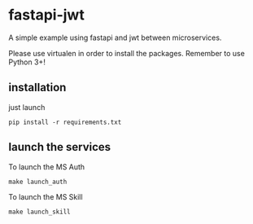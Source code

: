 # fastapi-jwt

A simple example using fastapi and jwt between microservices.

Please use virtualen in order to install the packages.
Remember to use Python 3+!

## installation
just launch
```
pip install -r requirements.txt
```
## launch the services
To launch the MS Auth
```
make launch_auth
```

To launch the MS Skill
```
make launch_skill
```
